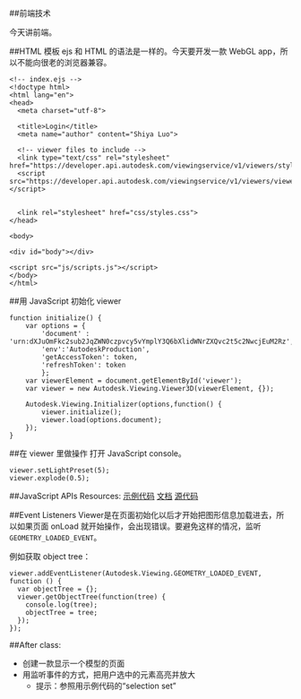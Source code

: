 ##前端技术

今天讲前端。

##HTML 模板
ejs 和 HTML 的语法是一样的。今天要开发一款 WebGL app，所以不能向很老的浏览器兼容。

```
<!-- index.ejs -->
<!doctype html>
<html lang="en">
<head>
  <meta charset="utf-8">

  <title>Login</title>
  <meta name="author" content="Shiya Luo">

  <!-- viewer files to include -->
  <link type="text/css" rel="stylesheet" href="https://developer.api.autodesk.com/viewingservice/v1/viewers/style.css"/>
  <script src="https://developer.api.autodesk.com/viewingservice/v1/viewers/viewer3D.min.js"></script>


  <link rel="stylesheet" href="css/styles.css">
</head>

<body>

<div id="body"></div>

<script src="js/scripts.js"></script>
</body>
</html>
```

##用 JavaScript 初始化 viewer
```
function initialize() {
    var options = {
        'document' : 'urn:dXJuOmFkc2sub2JqZWN0czpvcy5vYmplY3Q6bXlidWNrZXQvc2t5c2NwcjEuM2Rz',
        'env':'AutodeskProduction',
        'getAccessToken': token,
        'refreshToken': token
        };
    var viewerElement = document.getElementById('viewer');
    var viewer = new Autodesk.Viewing.Viewer3D(viewerElement, {});

    Autodesk.Viewing.Initializer(options,function() {
        viewer.initialize();
        viewer.load(options.document);
    });
}
```

##在 viewer 里做操作
打开 JavaScript console。

```
viewer.setLightPreset(5);
viewer.explode(0.5);
```

##JavaScript APIs
Resources:
[示例代码](http://developer-autodesk.github.io/LmvDbg/)
[文档](https://developer.autodesk.com/api/viewerapi/)
[源代码](https://autodeskviewer.com/viewers/2.5/viewer3D.js)

##Event Listeners
Viewer是在页面初始化以后才开始把图形信息加载进去，所以如果页面 onLoad 就开始操作，会出现错误。要避免这样的情况，监听`GEOMETRY_LOADED_EVENT`。

例如获取 object tree：
```
viewer.addEventListener(Autodesk.Viewing.GEOMETRY_LOADED_EVENT, function () {
  var objectTree = {};
  viewer.getObjectTree(function(tree) {
    console.log(tree);
    objectTree = tree;
  });
});
```

##After class:
- 创建一款显示一个模型的页面
- 用监听事件的方式，把用户选中的元素高亮并放大
  - 提示：参照用示例代码的“selection set”
